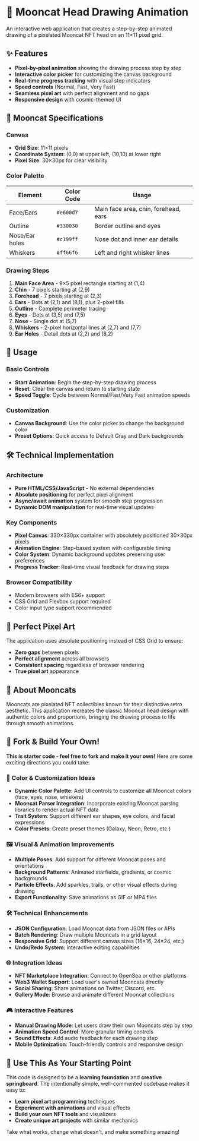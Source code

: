 # 🌙 Mooncat Head Drawing Animation

An interactive web application that creates a step-by-step animated drawing of a pixelated Mooncat NFT head on an 11×11 pixel grid.

## ✨ Features

- **Pixel-by-pixel animation** showing the drawing process step by step
- **Interactive color picker** for customizing the canvas background
- **Real-time progress tracking** with visual step indicators
- **Speed controls** (Normal, Fast, Very Fast)
- **Seamless pixel art** with perfect alignment and no gaps
- **Responsive design** with cosmic-themed UI

## 🎨 Mooncat Specifications

### Canvas
- **Grid Size**: 11×11 pixels
- **Coordinate System**: (0,0) at upper left, (10,10) at lower right
- **Pixel Size**: 30×30px for clear visibility

### Color Palette
| Element | Color Code | Usage |
|---------|------------|-------|
| Face/Ears | `#e600d7` | Main face area, chin, forehead, ears |
| Outline | `#330030` | Border outline and eyes |
| Nose/Ear holes | `#c199ff` | Nose dot and inner ear details |
| Whiskers | `#ff66f6` | Left and right whisker lines |

### Drawing Steps
1. **Main Face Area** - 9×5 pixel rectangle starting at (1,4)
2. **Chin** - 7 pixels starting at (2,9)
3. **Forehead** - 7 pixels starting at (2,3)
4. **Ears** - Dots at (2,1) and (8,1), plus 2-pixel fills
5. **Outline** - Complete perimeter tracing
6. **Eyes** - Dots at (3,5) and (7,5)
7. **Nose** - Single dot at (5,7)
8. **Whiskers** - 2-pixel horizontal lines at (2,7) and (7,7)
9. **Ear Holes** - Detail dots at (2,2) and (8,2)

## 🚀 Usage

### Basic Controls
- **Start Animation**: Begin the step-by-step drawing process
- **Reset**: Clear the canvas and return to starting state
- **Speed Toggle**: Cycle between Normal/Fast/Very Fast animation speeds

### Customization
- **Canvas Background**: Use the color picker to change the background color
- **Preset Options**: Quick access to Default Gray and Dark backgrounds

## 🛠️ Technical Implementation

### Architecture
- **Pure HTML/CSS/JavaScript** - No external dependencies
- **Absolute positioning** for perfect pixel alignment
- **Async/await animation** system for smooth step progression
- **Dynamic DOM manipulation** for real-time visual updates

### Key Components
- **Pixel Canvas**: 330×330px container with absolutely positioned 30×30px pixels
- **Animation Engine**: Step-based system with configurable timing
- **Color System**: Dynamic background updates preserving user preferences
- **Progress Tracker**: Real-time visual feedback for drawing steps

### Browser Compatibility
- Modern browsers with ES6+ support
- CSS Grid and Flexbox support required
- Color input type support recommended

## 🎯 Perfect Pixel Art

The application uses absolute positioning instead of CSS Grid to ensure:
- **Zero gaps** between pixels
- **Perfect alignment** across all browsers
- **Consistent spacing** regardless of browser rendering
- **True pixel art** appearance

## 🌙 About Mooncats

Mooncats are pixelated NFT collectibles known for their distinctive retro aesthetic. This application recreates the classic Mooncat head design with authentic colors and proportions, bringing the drawing process to life through smooth animations.

## 🚀 Fork & Build Your Own!

**This is starter code - feel free to fork and make it your own!** Here are some exciting directions you could take:

### 🎨 Color & Customization Ideas
- **Dynamic Color Palette**: Add UI controls to customize all Mooncat colors (face, eyes, nose, whiskers)
- **Mooncat Parser Integration**: Incorporate existing Mooncat parsing libraries to render actual NFT data
- **Trait System**: Support different ear shapes, eye colors, and facial expressions
- **Color Presets**: Create preset themes (Galaxy, Neon, Retro, etc.)

### 🖼️ Visual & Animation Improvements
- **Multiple Poses**: Add support for different Mooncat poses and orientations
- **Background Patterns**: Animated starfields, gradients, or cosmic backgrounds
- **Particle Effects**: Add sparkles, trails, or other visual effects during drawing
- **Export Functionality**: Save animations as GIF or MP4 files

### 🛠️ Technical Enhancements
- **JSON Configuration**: Load Mooncat data from JSON files or APIs
- **Batch Rendering**: Draw multiple Mooncats in a grid layout
- **Responsive Grid**: Support different canvas sizes (16×16, 24×24, etc.)
- **Undo/Redo System**: Interactive editing capabilities

### 🌐 Integration Ideas
- **NFT Marketplace Integration**: Connect to OpenSea or other platforms
- **Web3 Wallet Support**: Load user's owned Mooncats directly
- **Social Sharing**: Share animations on Twitter, Discord, etc.
- **Gallery Mode**: Browse and animate different Mooncat collections

### 🎮 Interactive Features
- **Manual Drawing Mode**: Let users draw their own Mooncats step by step
- **Animation Speed Control**: More granular timing controls
- **Sound Effects**: Add audio feedback for each drawing step
- **Mobile Optimization**: Touch-friendly controls and responsive design

## 🎯 Use This As Your Starting Point

This code is designed to be a **learning foundation** and **creative springboard**. The intentionally simple, well-commented codebase makes it easy to:

- **Learn pixel art programming** techniques
- **Experiment with animations** and visual effects
- **Build your own NFT tools** and visualizers
- **Create unique art projects** with similar mechanics

Take what works, change what doesn't, and make something amazing!
